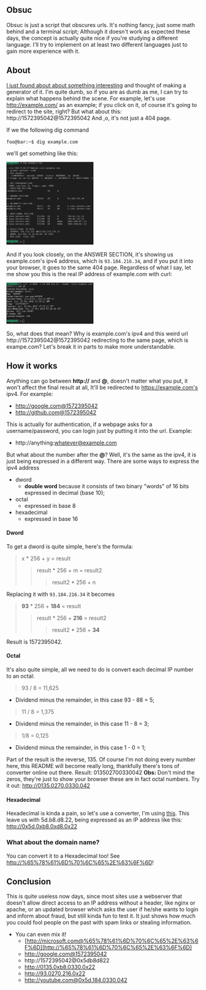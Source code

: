 Obsuc
--------
Obsuc is just a script that obscures urls. It's nothing fancy, just some math behind and a terminal script; Although it doesn't work as expected these days, the concept is actually quite nice if you're studying a different language. I'll try to implement on at least two different languages just to gain more experience with it.

About
--------
[I just found about about something interesting](http://www.pc-help.org/obscure.htm) and thought of making a generator of it.  I'm quite dumb, so if you are as dumb as me, I can try to explain what happens behind the scene.
For example, let's use http://example.com/ as an example; if you click on it, of course it's going to redirect to the site, right? But what about this: http://1572395042@1572395042 
And ,o, it's not just a 404 page.

If we the following dig command 

```console
foo@bar:~$ dig example.com
```

we'll get  something like this:

<img src="/img/1.png" width="45%" height="45%">


 And if you look closely, on the ANSWER SECTION, it's showing us example.com's ipv4 address, which is ``93.184.216.34``, and if you put it into your browser, it goes to the same 404 page. Regardless of what I say, let me show you this is the real IP address of example.com with curl:

<img src="/img/3.png" width="45%" height="45%">


So, what does that mean? Why is example.com's ipv4 and this weird url http://1572395042@1572395042  redirecting to the same page, which is exampe.com? Let's break it in parts to make more understandable.

## How it works

Anything can go between **http://** and **@**, doesn't matter what you put, it won't affect the final result at all, It'll be redirected to https://example.com's ipv4. 
For example: 
- http://google.com@1572395042 
- http://github.com@1572395042

This is actually for authentication, if a webpage asks for a username/password, you can login just by putting it into the url.
Example:
- http://anything:whatever@example.com

But what about the number after the **@**? Well, it's the same as the ipv4, it is just being expressed in a different way. There are some ways to express the ipv4 address
- dword
	- **double word** because it consists of two binary "words" of 16 bits expressed in decimal (base 10);
- octal
	-  expressed in base 8
- hexadecimal
	- expressed in base 16

#### Dword
To get a dword is quite simple, here's the formula:
> x * 256 + y = result
> >result * 256 + m = result2
> >>result2 * 256 + n

Replacing it with `93.184.216.34` it becomes
> **93**  * 256 + **184** = result
> >result * 256 + **216** = result2
> >>result2 * 256 + **34**

Result is 1572395042.
#### Octal
It's also quite simple, all we need to do is convert each decimal IP number to an octal:
> 93 / 8 = 11,625

- Dividend minus the remainder, in this case 93 - 88 = 5;

> 11 / 8 = 1,375

- Dividend minus the remainder, in this case 11 - 8 = 3;

> 1/8 = 0,125

- Dividend minus the remainder, in this case 1 - 0 = 1;

Part of the result is the reverse, 135. Of course I'm not doing every number here, this README will become really long, thankfully there's tons of converter online out there.
Result: 013502700330042
**Obs:** Don't mind the zeros, they're just to show your browser these are in fact octal numbers. Try it out: http://0135.0270.0330.042

#### Hexadecimal
Hexadecimal is kinda a pain, so let's use a converter, I'm using [this](https://www.rapidtables.com/convert/number/hex-to-decimal.html). This leave us with 5d.b8.d8.22, being expressed as an IP address like this: http://0x5d.0xb8.0xd8.0x22

### What about the domain name?
You can convert it to a Hexadecimal too! See [http://%65%78%61%6D%70%6C%65%2E%63%6F%6D](http://%65%78%61%6D%70%6C%65%2E%63%6F%6D)!

## Conclusion
This is quite useless now days, since most sites use a webserver that doesn't allow direct access to an IP address without a header, like nginx or apache, or an updated browser which asks the user if he/she wants to login and inform about fraud, but still kinda fun to test it. It just shows how much you could fool people on the past with spam links or stealing information.
- You can even mix it!
	- [http://microsoft.com@%65%78%61%6D%70%6C%65%2E%63%6F%6D](http://%65%78%61%6D%70%6C%65%2E%63%6F%6D)
	- http://google.com@1572395042
	- http://1572395042@0x5db8d822
	- http://0135.0xb8.0330.0x22
	- http://93.0270.216.0x22
	- http://youtube.com@0x5d.184.0330.042

